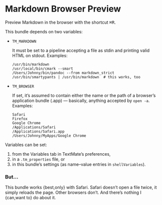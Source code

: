 # Markdown Browser Preview

Preview Markdown in the browser with the shortcut <kbd>⌘R</kbd>.

This bundle depends on two variables:

  - `TM_MARKDOWN`

    It must be set to a pipeline accepting a file as stdin and printing
    valid HTML on stdout. Examples:

        /usr/bin/markdown
        /usr/local/bin/cmark --smart
        /Users/Johnny/bin/pandoc --from markdown_strict
        /usr/bin/smartypants | /usr/bin/markdown  # this works, too

  - `TM_BROWSER`

    If set, it’s assumed to contain either the name or the path of a browser’s
    application bundle (.app) — basically, anything accepted by `open -a`.
    Examples:

        Safari
        Firefox
        Google Chrome
        /Applications/Safari
        /Applications/Safari.app
        /Users/Johnny/MyApps/Google Chrome

Variables can be set:

1.  from the Variables tab in TextMate’s preferences,
2.  in a `.tm_properties` file, or
3.  in this bundle’s settings (as name–value entries in `shellVariables`).

### But…

This bundle works {best,only} with Safari. Safari doesn’t open a file twice, it
simply reloads the page. Other browsers don’t. And there’s nothing I
{can,want to} do about it.
